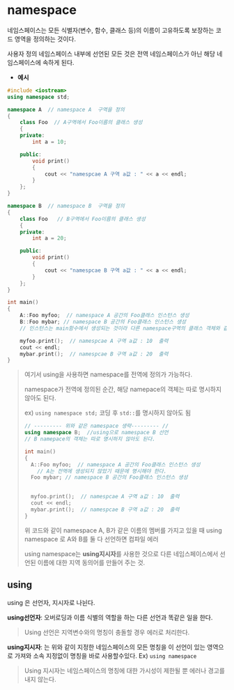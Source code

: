 # namespace

네임스페이스는 모든 식별자(변수, 함수, 클래스 등)의 이름이 고유하도록 보장하는 코드 영역을 정의하는 것이다.

사용자 정의 네임스페이스 내부에 선언된 모든 것은 전역 네임스페이스가 아닌 해당 네임스페이스에 속하게 된다.

- **예시**

```c++
#include <iostream>
using namespace std;

namespace A  // namespace A  구역을 정의
{ 
	class Foo  // A구역에서 Foo이름의 클래스 생성
	{
	private:
		int a = 10;

	public:
		void print()
		{
			cout << "namespcae A 구역 a값 : " << a << endl;
		}
	};
}

namespace B  // namespace B  구역을 정의
{
	class Foo	// B구역에서 Foo이름의 클래스 생성
	{
	private:
		int a = 20;

	public:
		void print()
		{
			cout << "namespcae B 구역 a값 : " << a << endl;
		}
	};
}

int main()
{
	A::Foo myfoo;  // namespace A 공간의 Foo클래스 인스턴스 생성
	B::Foo mybar; // namespace B 공간의 Foo클래스 인스턴스 생성
	// 인스턴스는 main함수에서 생성되는 것이라 다른 namespace구역의 클래스 객체와 같은 이름으로 선언할 수 없다.

	myfoo.print();  // namespcae A 구역 a값 : 10  출력
	cout << endl;
	mybar.print();	// namespcae B 구역 a값 : 20  출력
}
```

> 여기서 using을 사용하면 namespace를 전역에 정의가 가능하다.
>
> namespace가 전역에 정의된 순간, 해당 namepace의 객체는 따로 명시하지 않아도 된다.
>
> ex) `using namespace std;`  코딩 후 `std::`를 명시하지 않아도 됨
>
> ```c++
> // --------- 위와 같은 namespace 생략--------- //
> using namespace B;  //using으로 namespace B 선언
> // B namepace의 객체는 따로 명시하지 않아도 된다.
> 
> int main()
> {
> 	A::Foo myfoo;  // namespace A 공간의 Foo클래스 인스턴스 생성
>     // A는 전역에 생성되지 않았기 때문에 명시해야 한다.
> 	Foo mybar; // namespace B 공간의 Foo클래스 인스턴스 생성
> 	
> 
> 	myfoo.print();  // namespcae A 구역 a값 : 10  출력
> 	cout << endl;
> 	mybar.print();	// namespcae B 구역 a값 : 20  출력
> }
> ```
>
> 위 코드와 같이 namespace A, B가 같은 이름의 멤버를 가지고 있을 때 using namespace 로 A와 B를 둘 다 선언하면 컴파일 에러
>
> using namespace는 **using지시자**를 사용한 것으로 다른 네임스페이스에서 선언된 이름에 대한 지역 동의어를 만들어 주는 것.



## using

using 은 선언자, 지시자로 나뉜다.

**using선언자**: 오버로딩과 이름 식별의 역할을 하는 다른 선언과 똑같은 일을 한다.

> Using 선언은 지역변수와의 명칭이 충돌할 경우 에러로 처리한다.



**using지시자**: 는 위와 같이 지정한 네임스페이스의 모든 명칭을 이 선언이 있는 영역으로 가져와 소속 지정없이 명칭을 바로 사용할수있다. Ex) `using namespace `

> Using 지시자는 네임스페이스의 명칭에 대한 가시성이 제한될 뿐 에러나 경고를 내지 않는다.









